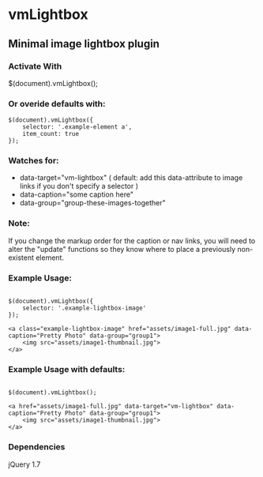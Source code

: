 # vmLightbox #

## Minimal image lightbox plugin ##

### Activate With ###

$(document).vmLightbox();

### Or overide defaults with: ###

```
$(document).vmLightbox({
	selector: '.example-element a',
	item_count: true
});
```

### Watches for: ###

* data-target="vm-lightbox" ( default: add this data-attribute to image links if you don't specify a selector )
* data-caption="some caption here"
* data-group="group-these-images-together"

### Note: ###

If you change the markup order for the caption or nav links,
you will need to alter the "update" functions so they know where to place a previously non-existent element.

### Example Usage: ###

```

$(document).vmLightbox({
	selector: '.example-lightbox-image'
});

<a class="example-lightbox-image" href="assets/image1-full.jpg" data-caption="Pretty Photo" data-group="group1">
	<img src="assets/image1-thumbnail.jpg">
</a>

```

### Example Usage with defaults: ###

```

$(document).vmLightbox();

<a href="assets/image1-full.jpg" data-target="vm-lightbox" data-caption="Pretty Photo" data-group="group1">
	<img src="assets/image1-thumbnail.jpg">
</a>

```

### Dependencies ###
jQuery 1.7
